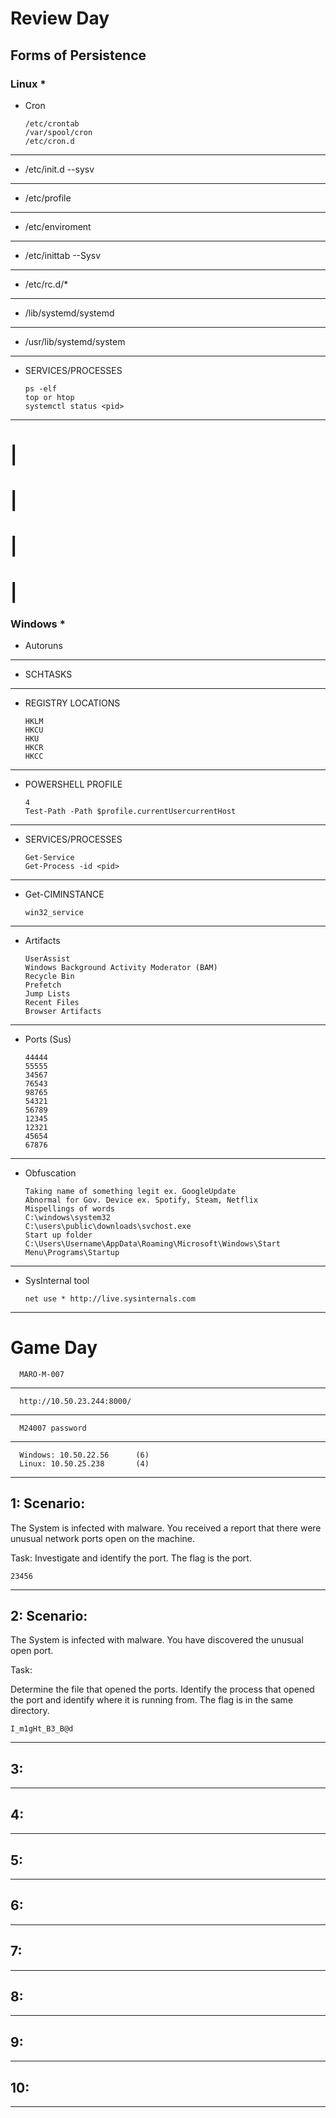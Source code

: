 # Review Day
## Forms of Persistence
### Linux *
- Cron

      /etc/crontab
      /var/spool/cron
      /etc/cron.d
________________________________________________________________________________________________________________________________________
- /etc/init.d --sysv
________________________________________________________________________________________________________________________________________
- /etc/profile
________________________________________________________________________________________________________________________________________
- /etc/enviroment
________________________________________________________________________________________________________________________________________
- /etc/inittab --Sysv
________________________________________________________________________________________________________________________________________
- /etc/rc.d/*
________________________________________________________________________________________________________________________________________
- /lib/systemd/systemd
________________________________________________________________________________________________________________________________________
- /usr/lib/systemd/system
________________________________________________________________________________________________________________________________________
- SERVICES/PROCESSES

      ps -elf
      top or htop
      systemctl status <pid>
________________________________________________________________________________________________________________________________________
# |
# |
# |
# |
### Windows *
- Autoruns
________________________________________________________________________________________________________________________________________
- SCHTASKS
________________________________________________________________________________________________________________________________________
- REGISTRY LOCATIONS

      HKLM
      HKCU
      HKU
      HKCR
      HKCC
________________________________________________________________________________________________________________________________________
- POWERSHELL PROFILE

      4
      Test-Path -Path $profile.currentUsercurrentHost
________________________________________________________________________________________________________________________________________
- SERVICES/PROCESSES

      Get-Service
      Get-Process -id <pid>
________________________________________________________________________________________________________________________________________
- Get-CIMINSTANCE

      win32_service
________________________________________________________________________________________________________________________________________
- Artifacts

      UserAssist
      Windows Background Activity Moderator (BAM)
      Recycle Bin
      Prefetch
      Jump Lists
      Recent Files
      Browser Artifacts
________________________________________________________________________________________________________________________________________
- Ports (Sus)

      44444
      55555
      34567
      76543
      98765
      54321
      56789
      12345
      12321
      45654
      67876
________________________________________________________________________________________________________________________________________
- Obfuscation

      Taking name of something legit ex. GoogleUpdate
      Abnormal for Gov. Device ex. Spotify, Steam, Netflix
      Mispellings of words
      C:\windows\system32
      C:\users\public\downloads\svchost.exe
      Start up folder
      C:\Users\Username\AppData\Roaming\Microsoft\Windows\Start Menu\Programs\Startup
________________________________________________________________________________________________________________________________________
- SysInternal tool
      
      net use * http://live.sysinternals.com
________________________________________________________________________________________________________________________________________
# Game Day

      MARO-M-007
________________________________________________________________________________________________________________________________________
      http://10.50.23.244:8000/
________________________________________________________________________________________________________________________________________
      M24007 password
________________________________________________________________________________________________________________________________________
      Windows: 10.50.22.56      (6)
      Linux: 10.50.25.238       (4)
________________________________________________________________________________________________________________________________________
## 1: Scenario:
The System is infected with malware. You received a report that there were unusual network ports open on the machine.

Task: Investigate and identify the port. The flag is the port.

``` 23456 ```
________________________________________________________________________________________________________________________________________
## 2: Scenario:
The System is infected with malware. You have discovered the unusual open port.

Task:

Determine the file that opened the ports. Identify the process that opened the port and identify where it is running from. The flag is in the same directory.

``` I_m1gHt_B3_B@d ```
________________________________________________________________________________________________________________________________________
## 3:


________________________________________________________________________________________________________________________________________
## 4:


________________________________________________________________________________________________________________________________________
## 5:


________________________________________________________________________________________________________________________________________
## 6:


________________________________________________________________________________________________________________________________________
## 7:


________________________________________________________________________________________________________________________________________
## 8:


________________________________________________________________________________________________________________________________________
## 9:


________________________________________________________________________________________________________________________________________
## 10:


________________________________________________________________________________________________________________________________________
